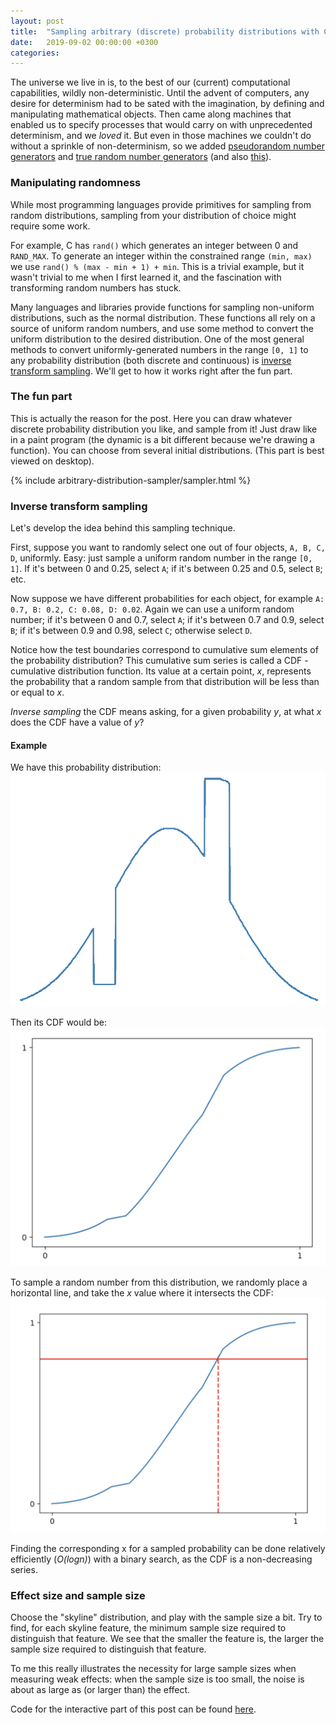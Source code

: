 ```yaml
---
layout: post
title:  "Sampling arbitrary (discrete) probability distributions with CDF inversion"
date:   2019-09-02 00:00:00 +0300
categories:
---
```

The universe we live in is, to the best of our (current) computational capabilities, wildly non-deterministic.
Until the advent of computers, any desire for determinism had to be sated with the imagination, by defining and manipulating mathematical objects.
Then came along machines that enabled us to specify processes that would carry on with unprecedented determinism, and we _loved_ it.
But even in those machines we couldn't do without a sprinkle of non-determinism, so we added [pseudorandom number generators](https://en.wikipedia.org/wiki/Pseudorandom_number_generator)
and [true random number generators](https://www.random.org) (and also [this](https://xkcd.com/221/)).

### Manipulating randomness ###
While most programming languages provide primitives for sampling from random distributions, sampling from your distribution of choice might require some work.

For example, C has `rand()` which generates an integer between 0 and `RAND_MAX`. To generate an integer within the constrained range `(min, max)` we use
`rand() % (max - min + 1) + min`. This is a trivial example, but it wasn't trivial to me when I first learned it, and the fascination with transforming random numbers has stuck.

Many languages and libraries provide functions for sampling non-uniform distributions, such as the normal distribution. These functions all rely on a source of uniform random numbers,
and use some method to convert the uniform distribution to the desired distribution. One of the most general methods to convert uniformly-generated numbers in the range `[0, 1]`
to any probability distribution (both discrete and continuous) is [inverse transform sampling](https://en.wikipedia.org/wiki/Inverse_transform_sampling).
We'll get to how it works right after the fun part.

### The fun part ###
This is actually the reason for the post. Here you can draw whatever discrete probability distribution you like, and sample from it!
Just draw like in a paint program (the dynamic is a bit different because we're drawing a function). You can choose from several initial distributions.
(This part is best viewed on desktop).

{% include arbitrary-distribution-sampler/sampler.html %}

### Inverse transform sampling ###
Let's develop the idea behind this sampling technique.

First, suppose you want to randomly select one out of four objects, `A, B, C, D`, uniformly. Easy: just sample a uniform random number in the range `[0, 1]`.
If it's between 0 and 0.25, select `A`; if it's between 0.25 and 0.5, select `B`; etc.

Now suppose we have different probabilities for each object, for example `A: 0.7, B: 0.2, C: 0.08, D: 0.02`. Again we can use a uniform random number; if it's between
0 and 0.7, select `A`; if it's between 0.7 and 0.9, select `B`; if it's between 0.9 and 0.98, select `C`; otherwise select `D`.

Notice how the test boundaries correspond to cumulative sum elements of the probability distribution? This cumulative sum series is called a CDF - cumulative distribution function.
Its value at a certain point, _x_, represents the probability that a random sample from that distribution will be less than or equal to _x_.

_Inverse sampling_ the CDF means asking, for a given probability _y_, at what _x_ does the CDF have a value of _y_?

#### Example ####
We have this probability distribution:
![Some probability distribution](/assets/arbitrary-distribution-sampler/pdf.jpeg)

Then its CDF would be:
![Above distribution's CDF](/assets/arbitrary-distribution-sampler/cdf1.jpeg)

To sample a random number from this distribution, we randomly place a horizontal line, and take the _x_ value where it intersects the CDF:
![Inverse sampling the CDF](/assets/arbitrary-distribution-sampler/cdf2.jpeg)

Finding the corresponding x for a sampled probability can be done relatively efficiently (_O(logn)_) with a binary search, as the CDF is a non-decreasing series.


### Effect size and sample size ###
Choose the "skyline" distribution, and play with the sample size a bit. Try to find, for each skyline feature, the minimum sample size required to distinguish that feature.
We see that the smaller the feature is, the larger the sample size required to distinguish that feature.

To me this really illustrates the necessity for large sample sizes when measuring weak effects: when the sample size is too small,
the noise is about as large as (or larger than) the effect.


Code for the interactive part of this post can be found [here](https://github.com/andersource/arbitrary-distribution-sampler).
